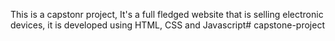 This is a capstonr project, It's a full fledged website that is selling electronic devices, it is developed using HTML, CSS and Javascript#   c a p s t o n e - p r o j e c t  
 